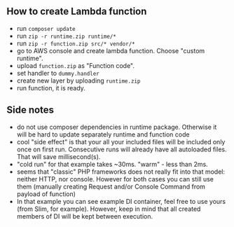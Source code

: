 ## How to create Lambda function 
- run `composer update`
- run `zip -r runtime.zip runtime/*`
- run `zip -r function.zip src/* vendor/*`
- go to AWS console and create lambda function. Choose "custom runtime".
- upload `function.zip` as "Function code".
- set handler to `dummy.handler`
- create new layer by uploading `runtime.zip`
- run function, it is ready.

## Side notes
- do not use composer dependencies in runtime package. Otherwise it will be hard to update separately runtime and function code
- cool "side effect" is that your all your included files will be included only once on first run. Consecutive runs will already have all autoloaded files. That will save millisecond(s).
- "cold run" for that example takes ~30ms. "warm" - less than 2ms. 
- seems that "classic" PHP frameworks does not really fit into that model: neither HTTP, nor console. However for both cases you can still use them (manually creating Request and/or Console Command from payload of function)
- In that example you can see example DI container, feel free to use yours (from Slim, for example). However, keep in mind that all created members of DI will be kept between execution. 
